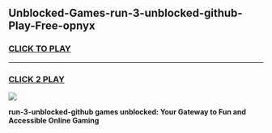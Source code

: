 
## Unblocked-Games-run-3-unblocked-github-Play-Free-opnyx
<h3>
<a href="https://premium76.site?title=run-3-unblocked-github&ref=20M">CLICK TO PLAY</a></h3>
<hr>

<h3>
<a href="https://premium76.site?title=run-3-unblocked-github&ref=20M">CLICK 2 PLAY</a>
  
</h3>

<a href="https://premium76.site?title=run-3-unblocked-github&ref=19M"><img src="https://clearcache.store/games.png"></a>


**run-3-unblocked-github games unblocked: Your Gateway to Fun and Accessible Online Gaming**
